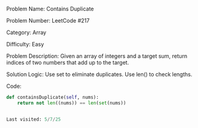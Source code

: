 Problem Name: Contains Duplicate

Problem Number: LeetCode #217 

Category: Array

Difficulty: Easy

Problem Description: Given an array of integers and a target sum, return indices of two numbers that add up to the target.

Solution Logic: Use set to eliminate duplicates. Use len() to check lengths.

Code:
```python
def containsDuplicate(self, nums):
    return not len((nums)) == len(set(nums))


Last visited: 5/7/25